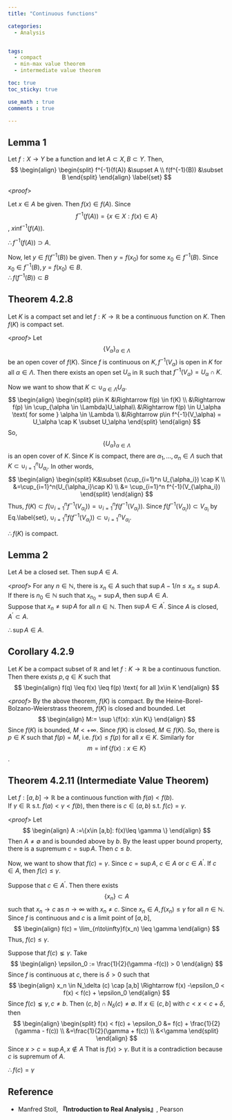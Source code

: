 ```yaml
---
title: "Continuous functions"

categories:
  - Analysis


tags:
  - compact
  - min-max value theorem
  - intermediate value theorem

toc: true
toc_sticky: true

use_math : true
comments : true

---
```

## Lemma 1

Let $f:X\to Y$ be a function and let $A\subset X, B\subset Y$. Then,
$$
\begin{align}
\begin{split}
f^{-1}(f(A)) &\supset A \\
f(f^{-1}(B)) &\subset B
\end{split}
\end{align}
\label{set}
$$

<*proof*>

Let $x \in A$ be given. Then $f(x)\in f(A)$. Since $$f^{-1}(f(A)) = \{x\in X: f(x)\in A \}$$, $x\inf^{-1}(f(A))$.

$\therefore f^{-1}(f(A)) \supset A$.

Now, let $y\in f(f^{-1}(B))$ be given. Then $y=f(x_0)$ for some $x_0 \in f^{-1}(B)$. Since $x_0 \in f^{-1}(B), y= f(x_0)\in B$.  <br />$\therefore f(f^{-1}(B))\subset B$
$$\tag*{$\square$}$$

## Theorem 4.2.8
Let $K$ is a compact set and let $f:K\to \mathbb{R}$ be a continuous function on $K$. Then $f(K)$ is compact set.

<*proof*>
Let $$\{V_\alpha\}_{\alpha \in \Lambda}$$ be an open cover of $f(K)$. Since $f$ is continuous on $K, f^{-1}(V_\alpha)$ is open in $K$ for all $\alpha \in \Lambda$. Then there exists an open set $U_\alpha$ in $\mathbb{R}$ such that $f^{-1}(V_\alpha) = U_\alpha \cap K$. 

Now we want to show that $K\subset \cup_{\alpha\in \Lambda} U_\alpha$.
$$
\begin{align}
\begin{split}
p\in K &\Rightarrow f(p) \in f(K) \\
&\Rightarrow f(p) \in \cup_{\alpha \in \Lambda}U_\alpha\\
&\Rightarrow f(p) \in U_\alpha \text{ for some } \alpha \in \Lambda \\
&\Rightarrow p\in f^{-1}(V_\alpha) = U_\alpha \cap K \subset U_\alpha
\end{split}
\end{align}
$$
So, $$\{U_\alpha \}_{\alpha \in \Lambda}$$ is an open cover of $K$. Since $K$ is compact, there are $\alpha_1,\ldots, \alpha_n \in \Lambda$ such that $K\subset \cup_{i=1}^n U_{\alpha_i}$. In other words,
$$
\begin{align}
\begin{split}
K&\subset (\cup_{i=1}^n U_{\alpha_i}) \cap K \\
&=\cup_{i=1}^n(U_{\alpha_i}\cap K) \\
&= \cup_{i=1}^n f^{-1}(V_{\alpha_i})
\end{split}
\end{align}
$$
Thus, $f(K)\subset f(\cup_{i=1}^n f^{-1}(V_{\alpha_i}))=\cup_{i=1}^n f(f^{-1}(V_{\alpha_i}))$. Since $f(f^{-1}(V_{\alpha_i})) \subset V_{\alpha_i}$ by Eq.\label{set}, $\cup_{i=1}^n f(f^{-1}(V_{\alpha_i})) \subset \cup_{i=1}^n V_{\alpha_i}$. 

$\therefore f(K)$ is compact.

$$\tag*{$\square$}$$

## Lemma 2
Let $A$ be a closed set. Then $\sup A \in A$.

<*proof*>
For any $n\in \mathbb{N}$, there is $x_n \in A$ such that $\sup A -1/n \leq x_n \leq \sup A$. If there is $n_0\in\mathbb{N}$ such that $x_{n_0} = \sup A$, then $\sup A \in A$. <br />
 Suppose that $x_n \neq \sup A$ for all $n\in\mathbb{N}$.  Then $\sup A \in A^\prime$. Since $A$ is closed, $A^\prime \subset A$. 

$\therefore \sup A \in A$.
$$\tag*{$\square$}$$
## Corollary 4.2.9
Let $K$ be a compact subset of $\mathbb{R}$ and let $f:K\to\mathbb{R}$ be a continuous function. Then there exists $p,q \in K$ such that 
$$
\begin{align}
f(q) \leq f(x) \leq f(p) \text{ for all }x\in K
\end{align}
$$

<*proof*>
By the above theorem, $f(K)$ is compact. By the Heine-Borel-Bolzano-Weierstrass theorem, $f(K)$ is closed and bounded. Let
$$
\begin{align}
M:= \sup \{f(x): x\in K\}
\end{align}
$$
Since $f(K)$ is bounded, $M < +\infty$. Since $f(K)$ is closed, $M\in f(K)$. So, there is $p\in K$ such that $f(p) = M$, i.e. $f(x) \leq f(p)$ for all $x\in K$. Similarly for $$m=\inf\{f(x):x\in K\}$$.

$$\tag*{$\square$}$$


## Theorem 4.2.11 (Intermediate Value Theorem)
Let $f: [a,b]\to\mathbb{R}$ be a continuous function with $f(a) < f(b)$. <br /> If $\gamma \in\mathbb{R}$ s.t. $f(a)<\gamma <f(b)$, then there is $c\in (a,b)$ s.t. $f(c) =\gamma$. 

<*proof*>
Let 
$$
\begin{align}
A :=\{x\in [a,b]: f(x)\leq \gamma \}
\end{align}
$$
Then $A \neq \emptyset$ and is bounded above by $b$. By the least upper bound property, there is a supremum $c=\sup A$. Then $c\leq b$. 

Now, we want to show that $f(c) = \gamma$. Since $c=\sup A$, $c\in A$ or $c\in A^\prime$. If $c\in A$, then $f(c)\leq \gamma$.

Suppose that $c\in A^\prime$. Then there exists $$\{x_n\}\subset A$$ such that $x_n\to c$ as $n\to\infty$ with $x_n\neq c$. Since $x_n \in A, f(x_n)\leq \gamma$ for all $n\in \mathbb{N}$. Since $f$ is continuous and $c$ is a limit point of $[a,b],$
$$
\begin{align}
f(c) = \lim_{n\to\infty}f(x_n) \leq \gamma
\end{align}
$$
Thus, $f(c) \leq \gamma$.

Suppose that $f(c) \lneq \gamma$. Take 
$$
\begin{align}
\epsilon_0 := \frac{1}{2}(\gamma -f(c)) > 0
\end{align}
$$
Since $f$ is continuous at $c$, there is $\delta >0$ such that 
$$
\begin{align}
x_n \in N_\delta (c) \cap [a,b] \Rightarrow f(x) -\epsilon_0 < f(x) < f(c) + \epsilon_0
\end{align}
$$
Since $f(c) \lneq \gamma, c\neq b$. Then $(c,b]\cap N_\delta (c) \neq \emptyset$. If $x\in (c,b]$ with $c<x<c+\delta$, then 
$$
\begin{align}
\begin{split}
f(x) < f(c) + \epsilon_0 &= f(c) + \frac{1}{2}(\gamma - f(c)) \\
&=\frac{1}{2}(\gamma + f(c)) \\
&<\gamma
\end{split}
\end{align}
$$
Since $x >c =\sup A, x \not\in  A$ That is $f(x) > \gamma$. But it is a contradiction because $c$ is supremum of $A$.

$\therefore f(c) = \gamma$

$$\tag*{$\square$}$$
## Reference
- Manfred Stoll,  **『**Introduction to Real Analysis**』**, Pearson
